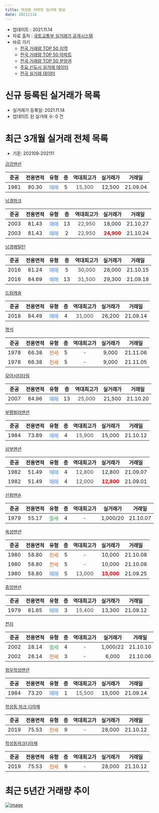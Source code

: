 ```yaml
---
title: 학성동 아파트 실거래 정보
date: 20211114
---
```


* 업데이트 : 2021.11.14
* 자료 출처 : [국토교통부 실거래가 공개시스템](http://rt.molit.go.kr)
* 바로 가기
    * [전국 거래량 TOP 50 지역](https://apt-info.github.io/apt-trade-info/tr)
    * [전국 거래량 TOP 50 아파트](https://apt-info.github.io/apt-trade-info/ta)
    * [전국 거래량 TOP 50 분양권](https://apt-info.github.io/apt-trade-info/tb)
    * [주요 신도시 실거래 데이터](https://apt-info.github.io/apt-trade-info/newtown)
    * [전국 실거래 데이터](https://apt-info.github.io/apt-trade-info/all)



<script async src="https://pagead2.googlesyndication.com/pagead/js/adsbygoogle.js"></script>
<!-- 기본광고 -->
<ins class="adsbygoogle"
     style="display:block"
     data-ad-client="ca-pub-1142216861245946"
     data-ad-slot="4805727019"
     data-ad-format="auto"
     data-full-width-responsive="true"></ins>
<script>
     (adsbygoogle = window.adsbygoogle || []).push({});
</script>


# 신규 등록된 실거래가 목록

* 실거래가 등록일: 2021.11.14
* 업데이트 된 실거래 수: 0 건




<script async src="https://pagead2.googlesyndication.com/pagead/js/adsbygoogle.js"></script>
<!-- 기본광고 -->
<ins class="adsbygoogle"
     style="display:block"
     data-ad-client="ca-pub-1142216861245946"
     data-ad-slot="4805727019"
     data-ad-format="auto"
     data-full-width-responsive="true"></ins>
<script>
     (adsbygoogle = window.adsbygoogle || []).push({});
</script>


# 최근 3개월 실거래 전체 목록
* 기준: 202109-202111


[금강맨션](https://search.naver.com/search.naver?query=%EA%B8%88%EA%B0%95%EB%A7%A8%EC%85%98)

|준공|전용면적|유형|층|역대최고가|실거래가|거래일|
|:---:|:---:|:---:|:---:|:---:|:---:|:---:|
|1981|80.30|<span style="color:#4285F3">매매</span>|5|<span style="color:#444444">15,300</span>|12,500|21.09.04|

[남경파크](https://search.naver.com/search.naver?query=%EB%82%A8%EA%B2%BD%ED%8C%8C%ED%81%AC)

|준공|전용면적|유형|층|역대최고가|실거래가|거래일|
|:---:|:---:|:---:|:---:|:---:|:---:|:---:|
|2003|81.43|<span style="color:#4285F3">매매</span>|13|<span style="color:#444444">22,950</span>|18,000|21.10.27|
|2003|81.43|<span style="color:#4285F3">매매</span>|2|<span style="color:#444444">22,950</span>|<b><span style="color:#FF0000">24,900</span></b>|21.10.24|

[남경해밀턴](https://search.naver.com/search.naver?query=%EB%82%A8%EA%B2%BD%ED%95%B4%EB%B0%80%ED%84%B4)

|준공|전용면적|유형|층|역대최고가|실거래가|거래일|
|:---:|:---:|:---:|:---:|:---:|:---:|:---:|
|2016|81.24|<span style="color:#4285F3">매매</span>|5|<span style="color:#444444">30,000</span>|28,000|21.10.15|
|2016|84.69|<span style="color:#4285F3">매매</span>|13|<span style="color:#444444">31,500</span>|29,300|21.09.18|

[드림캐슬](https://search.naver.com/search.naver?query=%EB%93%9C%EB%A6%BC%EC%BA%90%EC%8A%AC)

|준공|전용면적|유형|층|역대최고가|실거래가|거래일|
|:---:|:---:|:---:|:---:|:---:|:---:|:---:|
|2018|84.49|<span style="color:#4285F3">매매</span>|4|<span style="color:#444444">31,000</span>|26,200|21.09.14|

[명석](https://search.naver.com/search.naver?query=%EB%AA%85%EC%84%9D)

|준공|전용면적|유형|층|역대최고가|실거래가|거래일|
|:---:|:---:|:---:|:---:|:---:|:---:|:---:|
|1978|66.38|<span style="color:#FF5A00">전세</span>|5|<span style="color:#444444">-</span>|9,000|21.11.06|
|1978|66.38|<span style="color:#FF5A00">전세</span>|5|<span style="color:#444444">-</span>|9,000|21.11.05|

[모아시티타워](https://search.naver.com/search.naver?query=%EB%AA%A8%EC%95%84%EC%8B%9C%ED%8B%B0%ED%83%80%EC%9B%8C)

|준공|전용면적|유형|층|역대최고가|실거래가|거래일|
|:---:|:---:|:---:|:---:|:---:|:---:|:---:|
|2007|84.96|<span style="color:#4285F3">매매</span>|13|<span style="color:#444444">25,000</span>|21,500|21.10.20|

[부평빌라맨션](https://search.naver.com/search.naver?query=%EB%B6%80%ED%8F%89%EB%B9%8C%EB%9D%BC%EB%A7%A8%EC%85%98)

|준공|전용면적|유형|층|역대최고가|실거래가|거래일|
|:---:|:---:|:---:|:---:|:---:|:---:|:---:|
|1984|73.89|<span style="color:#4285F3">매매</span>|4|<span style="color:#444444">15,900</span>|15,000|21.10.12|

[삼부맨션](https://search.naver.com/search.naver?query=%EC%82%BC%EB%B6%80%EB%A7%A8%EC%85%98)

|준공|전용면적|유형|층|역대최고가|실거래가|거래일|
|:---:|:---:|:---:|:---:|:---:|:---:|:---:|
|1982|51.49|<span style="color:#4285F3">매매</span>|4|<span style="color:#444444">12,800</span>|12,800|21.09.07|
|1982|51.49|<span style="color:#4285F3">매매</span>|4|<span style="color:#444444">12,000</span>|<b><span style="color:#FF0000">12,800</span></b>|21.09.01|

[신화맨숀](https://search.naver.com/search.naver?query=%EC%8B%A0%ED%99%94%EB%A7%A8%EC%88%80)

|준공|전용면적|유형|층|역대최고가|실거래가|거래일|
|:---:|:---:|:---:|:---:|:---:|:---:|:---:|
|1979|55.17|<span style="color:#34A853">월세</span>|4|<span style="color:#444444">-</span>|1,000/20|21.10.07|

[옥성맨션](https://search.naver.com/search.naver?query=%EC%98%A5%EC%84%B1%EB%A7%A8%EC%85%98)

|준공|전용면적|유형|층|역대최고가|실거래가|거래일|
|:---:|:---:|:---:|:---:|:---:|:---:|:---:|
|1980|58.80|<span style="color:#FF5A00">전세</span>|5|<span style="color:#444444">-</span>|10,000|21.10.08|
|1980|58.80|<span style="color:#FF5A00">전세</span>|5|<span style="color:#444444">-</span>|10,000|21.10.08|
|1980|58.80|<span style="color:#4285F3">매매</span>|5|<span style="color:#444444">13,000</span>|<b><span style="color:#FF0000">15,000</span></b>|21.09.25|

[중앙맨션](https://search.naver.com/search.naver?query=%EC%A4%91%EC%95%99%EB%A7%A8%EC%85%98)

|준공|전용면적|유형|층|역대최고가|실거래가|거래일|
|:---:|:---:|:---:|:---:|:---:|:---:|:---:|
|1979|81.65|<span style="color:#4285F3">매매</span>|3|<span style="color:#444444">15,400</span>|13,300|21.09.12|

[천지](https://search.naver.com/search.naver?query=%EC%B2%9C%EC%A7%80)

|준공|전용면적|유형|층|역대최고가|실거래가|거래일|
|:---:|:---:|:---:|:---:|:---:|:---:|:---:|
|2002|28.14|<span style="color:#34A853">월세</span>|4|<span style="color:#444444">-</span>|1,000/22|21.10.10|
|2002|28.14|<span style="color:#FF5A00">전세</span>|3|<span style="color:#444444">-</span>|6,000|21.10.06|

[청우학성맨션](https://search.naver.com/search.naver?query=%EC%B2%AD%EC%9A%B0%ED%95%99%EC%84%B1%EB%A7%A8%EC%85%98)

|준공|전용면적|유형|층|역대최고가|실거래가|거래일|
|:---:|:---:|:---:|:---:|:---:|:---:|:---:|
|1984|73.20|<span style="color:#4285F3">매매</span>|1|<span style="color:#444444">15,500</span>|15,000|21.09.14|

[학성동 파크 디아채](https://search.naver.com/search.naver?query=%ED%95%99%EC%84%B1%EB%8F%99+%ED%8C%8C%ED%81%AC+%EB%94%94%EC%95%84%EC%B1%84)

|준공|전용면적|유형|층|역대최고가|실거래가|거래일|
|:---:|:---:|:---:|:---:|:---:|:---:|:---:|
|2019|75.53|<span style="color:#FF5A00">전세</span>|9|<span style="color:#444444">-</span>|28,000|21.10.12|

[학성동파크디아채](https://search.naver.com/search.naver?query=%ED%95%99%EC%84%B1%EB%8F%99%ED%8C%8C%ED%81%AC%EB%94%94%EC%95%84%EC%B1%84)

|준공|전용면적|유형|층|역대최고가|실거래가|거래일|
|:---:|:---:|:---:|:---:|:---:|:---:|:---:|
|2019|75.53|<span style="color:#FF5A00">전세</span>|9|<span style="color:#444444">-</span>|28,000|21.10.12|



<script async src="https://pagead2.googlesyndication.com/pagead/js/adsbygoogle.js"></script>
<!-- 기본광고 -->
<ins class="adsbygoogle"
     style="display:block"
     data-ad-client="ca-pub-1142216861245946"
     data-ad-slot="4805727019"
     data-ad-format="auto"
     data-full-width-responsive="true"></ins>
<script>
     (adsbygoogle = window.adsbygoogle || []).push({});
</script>


# 최근 5년간 거래량 추이


<div style="width:100%;">
    <canvas id="deal_progress" height="200"></canvas>
</div>

<script>
new Chart(document.getElementById("deal_progress"), {
    type: 'line',
    data: {
        labels: ['16.01','16.02','16.03','16.04','16.05','16.06','16.07','16.08','16.09','16.10','16.11','16.12','17.01','17.02','17.03','17.04','17.05','17.06','17.07','17.08','17.09','17.10','17.11','17.12','18.01','18.02','18.03','18.04','18.05','18.06','18.07','18.08','18.09','18.10','18.11','18.12','19.01','19.02','19.03','19.04','19.05','19.06','19.07','19.08','19.09','19.10','19.11','19.12','20.01','20.02','20.03','20.04','20.05','20.06','20.07','20.08','20.09','20.10','20.11','20.12','21.01','21.02','21.03','21.04','21.05','21.06','21.07','21.08','21.09','21.10','21.11'],
        datasets: [{
            label: '매매/분양권',
            data: [5,4,2,10,9,5,5,6,19,22,19,14,3,8,9,7,11,7,6,12,9,11,5,6,9,3,8,8,4,3,0,4,2,4,5,7,2,4,9,7,2,2,3,2,1,4,2,6,7,2,3,7,9,5,11,4,6,3,33,30,12,8,9,9,6,13,6,14,8,5,0],
            borderColor: "rgba(66, 133, 243, 1)",
            backgroundColor: "rgba(66, 133, 243, 0.05)",
            borderWidth: 1,
            pointRadius: 0,
            fill: false,
            lineTension: 0
        },{
            label: '전/월세',
            data: [0,2,1,1,3,2,1,1,1,4,4,3,3,0,0,3,5,2,5,2,3,2,0,0,4,0,1,1,1,3,1,1,1,6,0,1,1,6,15,5,5,3,4,4,1,2,1,2,4,4,4,1,2,3,3,0,3,5,3,3,3,6,11,26,25,17,12,2,0,7,2],
            borderColor: "rgba(255, 90, 0, 1)",
            backgroundColor: "rgba(255, 90, 0, 0.05)",
            borderWidth: 1,
            pointRadius: 0,
            fill: false,
            lineTension: 0
        },{
            label: '합계',
            data: [5,6,3,11,12,7,6,7,20,26,23,17,6,8,9,10,16,9,11,14,12,13,5,6,13,3,9,9,5,6,1,5,3,10,5,8,3,10,24,12,7,5,7,6,2,6,3,8,11,6,7,8,11,8,14,4,9,8,36,33,15,14,20,35,31,30,18,16,8,12,2],
            borderColor: "rgba(0, 0, 0, 1)",
            backgroundColor: "rgba(0, 0, 0, 0.03)",
            borderWidth: 0.1,
            pointRadius: 0,
            fill: true,
            lineTension: 0
        }
        ]
    },
    options: {
        responsive: true,
        title: {
            display: false
        },
        tooltips: {
            mode: 'index',
            intersect: false
        },
        hover: {
            mode: 'nearest',
            intersect: true
        },
        scales: {
            xAxes: [{
                display: true,
                scaleLabel: {
                    display: true,
                    labelString: '년/월'
                }
            }],
            yAxes: [{
                display: true,
                ticks: {
                    suggestedMin: 0,
                },
                scaleLabel: {
                    display: true,
                    labelString: '실거래 수'
                }
            }]
        }
    }
});

</script>


[![image](https://apt-info.github.io/images/2020-01-03-apt-trade-info/1024x500.png)](https://play.google.com/store/apps/details?id=com.aptinfo.apttradeinfo)

